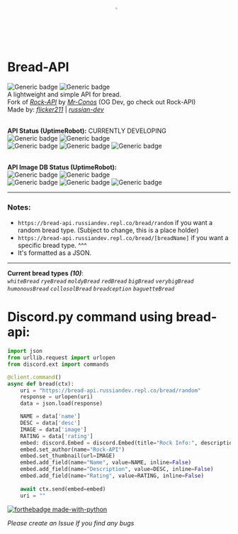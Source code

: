 # <img alt=":O Bread" src="https://bread-api-images.russiandev.repl.co/images/icon.png" style="display:block;width:3%;margin-left:auto;margin-right:auto;"> Bread-API
![Generic badge](https://img.shields.io/badge/Release-soon™-purple.svg) ![Generic badge](https://img.shields.io/badge/Version-null-black.svg) \
A lightweight and simple API for bread.\
Fork of _<a href="https://github.com/Mr-Conos/Rock-API">Rock-API</a>_  by  _<a href="https://github.com/Mr-Conos">Mr-Conos</a>_ (OG Dev, go check out Rock-API)\
Made by:  _<a href="https://github.com/flicker211">flicker211<a>_  |  _<a href="https://github.com/russian-dev">russian-dev</a>_ 

\
**API Status (UptimeRobot):** CURRENTLY DEVELOPING \
![Generic badge](https://badgen.net/uptime-robot/status/m790509518-b946e5eb6c4de5cf141b2c00)
![Generic badge](https://badgen.net/uptime-robot/response/m790509518-b946e5eb6c4de5cf141b2c00) \
![Generic badge](https://badgen.net/uptime-robot/day/m790509518-b946e5eb6c4de5cf141b2c00)
![Generic badge](https://badgen.net/uptime-robot/week/m790509518-b946e5eb6c4de5cf141b2c00)
![Generic badge](https://badgen.net/uptime-robot/month/m790509518-b946e5eb6c4de5cf141b2c00)

\
**API Image DB Status (UptimeRobot):** \
![Generic badge](https://badgen.net/uptime-robot/status/m790509611-6bd9a6ee25e3abedc2e1838f)
![Generic badge](https://badgen.net/uptime-robot/response/m790509611-6bd9a6ee25e3abedc2e1838f) \
![Generic badge](https://badgen.net/uptime-robot/day/m790509611-6bd9a6ee25e3abedc2e1838f)
![Generic badge](https://badgen.net/uptime-robot/week/m790509611-6bd9a6ee25e3abedc2e1838f)
![Generic badge](https://badgen.net/uptime-robot/month/m790509611-6bd9a6ee25e3abedc2e1838f)

	
	
---
### Notes:

- ``https://bread-api.russiandev.repl.co/bread/random`` if you want a random bread type. (Subject to change, this is a place holder)
- ``https://bread-api.russiandev.repl.co/bread/[breadName]`` if you want a specific bread type. ^^^
- It's formatted as a JSON.

---
**Current bread types** ***(10)***: \
_`whiteBread`_
_`ryeBread`_
_`moldyBread`_
_`redBread`_
_`bigBread`_
_`verybigBread`_
_`humonousBread`_
_`collosolBread`_
_`breadception`_
_`baguetteBread`_
# Discord.py command using bread-api:
```python
import json
from urllib.request import urlopen
from discord.ext import commands

@client.command()
async def bread(ctx):
    uri = "https://bread-api.russiandev.repl.co/bread/random"
    response = urlopen(uri)
    data = json.load(response)

    NAME = data['name']
    DESC = data['desc']
    IMAGE = data['image']
    RATING = data['rating']
    embed: discord.Embed = discord.Embed(title="Rock Info:", description="", color=discord.Color.dark_blue())
    embed.set_author(name="Rock-API")
    embed.set_thumbnail(url=IMAGE)
    embed.add_field(name="Name", value=NAME, inline=False)
    embed.add_field(name="Description", value=DESC, inline=False)
    embed.add_field(name="Rating", value=RATING, inline=False)
	
    await ctx.send(embed=embed)
    uri = ""
```
 
[![forthebadge made-with-python](http://ForTheBadge.com/images/badges/made-with-python.svg)](https://www.python.org/)
	
*Please create an Issue If you find any bugs*	
